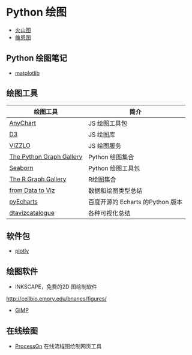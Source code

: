 # Python 绘图

- [火山图](plots/volcano_plot.md)
- [维恩图](plots/venn.md)

## Python 绘图笔记

- [matplotlib](matplotlib/0_matplotlib_toc.md)

## 绘图工具

| 绘图工具  | 简介  |
| ------- | ----- |
| [AnyChart](https://www.anychart.com/)    | JS 绘图工具包  |
| [D3](https://d3js.org/)  | JS 绘图库                        |
| [VIZZLO](https://vizzlo.com)  | JS 绘图服务                      |
| [The Python Graph Gallery](https://python-graph-gallery.com/) | Python 绘图集合  |
| [Seaborn](http://seaborn.pydata.org/index.html)| Python 绘图工具包    |
| [The R Graph Gallery](https://www.r-graph-gallery.com)  | R绘图集合                        |
| [from Data to Viz](https://www.data-to-viz.com/)  | 数据和绘图类型总结   |
| [pyEcharts](https://pyecharts.org/#/zh-cn/intro)  | 百度开源的 Echarts 的Python 版本 |
| [dtavizcatalogue](https://datavizcatalogue.com/ZH/)   | 各种可视化总结   |

## 软件包

- [plotly](plotly/0_plotly_toc.md)

## 绘图软件

- INKSCAPE，免费的2D 图绘制软件

http://cellbio.emory.edu/bnanes/figures/

- [GIMP](https://www.gimp.org/)

## 在线绘图

- [ProcessOn](https://www.processon.com) 在线流程图绘制网页工具
